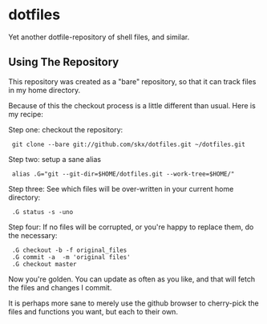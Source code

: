 dotfiles
========

Yet another dotfile-repository of shell files, and similar.


Using The Repository
--------------------

This repository was created as a "bare" repository, so that it can track files in my home directory.

Because of this the checkout process is a little different than usual.  Here is my recipe:


Step one: checkout the repository:

     git clone --bare git://github.com/skx/dotfiles.git ~/dotfiles.git

Step two: setup a sane alias

     alias .G="git --git-dir=$HOME/dotfiles.git --work-tree=$HOME/"

Step three: See which files will be over-written in your current home directory:

     .G status -s -uno

Step four:  If no files will be corrupted, or you're happy to replace them, do the necessary:

     .G checkout -b -f original_files
     .G commit -a  -m 'original files'
     .G checkout master

Now you're golden.  You can update as often as you like, and that will fetch the files and changes I commit.

It is perhaps more sane to merely use the github browser to cherry-pick the files and functions you want, but each to their own.
